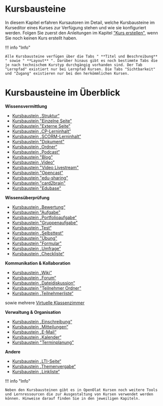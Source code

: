 # Kursbausteine

In diesem Kapitel erfahren Kursautoren im Detail, welche Kursbausteine im
Kurseditor eines Kurses zur Verfügung stehen und wie sie konfiguriert werden.
Folgen Sie zuerst den Anleitungen im Kapitel ["Kurs
erstellen"](../course_create/index.de.md), wenn Sie noch keinen Kurs erstellt haben.

!!! info "Info"

    Alle Kursbausteine verfügen über die Tabs " **Titel und Beschreibung** " sowie " **Layout** ". Darüber hinaus gibt es noch bestimmte Tabs die je nach technischem Kurstyp durchgängig vorhanden sind. Der Tab "Lernpfad" existiert nur bei Lernpfad Kursen. Die Tabs "Sichtbarkeit" und "Zugang" existieren nur bei den herkömmlichen Kursen.

  

# Kursbausteine im Überblick

**Wissensvermittlung**

  * [Kursbaustein „Struktur“](Knowledge_Transfer.de.md#structure)
  * [Kursbaustein "Einzelne Seite"](Knowledge_Transfer.de.md#single_page)
  * [Kursbaustein "Externe Seite"](Knowledge_Transfer.de.md#external_page)
  * [Kursbaustein „CP-Lerninhalt“](Knowledge_Transfer.de.md#CP_learning_content)
  * [Kursbaustein „SCORM-Lerninhalt“](Knowledge_Transfer.de.md#SCORM_learning_content)
  * [Kursbaustein "Dokument"](Knowledge_Transfer.de.md#document)
  * [Kursbaustein „Ordner“](Knowledge_Transfer.de.md#folder)
  * [Kursbaustein „Podcast“](Knowledge_Transfer.de.md#podcast)
  * [Kursbaustein "Blog"](Knowledge_Transfer.de.md#blog)
  * [Kursbaustein „Video“](Knowledge_Transfer.de.md#video)
  * [Kursbaustein "Video Livestream"](Knowledge_Transfer.de.md#livestream)
  * [Kursbaustein "Opencast"](Knowledge_Transfer.de.md#opencast)
  * [Kursbaustein "edu-sharing"](Knowledge_Transfer.de.md#edusharing)
  * [Kursbaustein "card2brain"](Knowledge_Transfer.de.md#card2brain)
  * [Kursbaustein "Edubase"](Knowledge_Transfer.de.md#edubase)

**Wissensüberprüfung**

  * [Kursbaustein „Bewertung“](Assessment.de.md#course_element_assessment)
  * [Kursbaustein "Aufgabe"](Assessment.de.md#course_element_task)
  * [Kursbaustein „Portfolioaufgabe“](Assessment.de.md#course_element_portfolio)
  * [Kursbaustein "Gruppenaufgabe"](Assessment.de.md#course_element_group_tasks)
  * [Kursbaustein „Test“](Assessment.de.md#course_element_test)
  * [Kursbaustein „Selbsttest“](Assessment.de.md#course_element_self_test)
 * [Kursbaustein "Übung"](Assessment.de.md#course_element_uebung)  
  * [Kursbaustein "Formular"](Assessment.de.md#course_element_form)
  * [Kursbaustein „Umfrage“](Assessment.de.md#course_element_survey)
  * [Kursbaustein „Checkliste“](Assessment.de.md#course_element_checklist)

**Kommunikation & Kollaboration**

  * [Kursbaustein „Wiki“](Communication_and_Collaboration.de.md#wiki)
  * [Kursbaustein „Forum“](Communication_and_Collaboration.de.md#forum)
  * [Kursbaustein „Dateidiskussion“](Communication_and_Collaboration.de.md#file_dialog)
  * [Kursbaustein "Teilnehmer Ordner"](Communication_and_Collaboration.de.md#participant_folder)
  * [Kursbaustein „Teilnehmerliste“](Communication_and_Collaboration.de.md#participant_list)

sowie mehrere [Virtuelle Klassenzimmer](Virtual_classrooms.de.md)

**Verwaltung & Organisation**



  * [Kursbaustein „Einschreibung“](Administration_and_Organisation.de.md#enrolment)
  * [Kursbaustein „Mitteilungen“](Administration_and_Organisation.de.md#notification)
  * [Kursbaustein „E-Mail“](Administration_and_Organisation.de.md#mail)
  * [Kursbaustein „Kalender“](Administration_and_Organisation.de.md#cal)
  * [Kursbaustein "Terminplanung"](Administration_and_Organisation.de.md#appointment_scheduling)

**Andere**



  * [Kursbaustein „LTI-Seite“](Other.de.md#lti)
  * [Kursbaustein „Themenvergabe“](Other.de.md#topic_assignment)
  * [Kursbaustein „Linkliste“](Other.de.md#linklist)

  

!!! info "Info"

    Neben den Kursbausteinen gibt es in OpenOlat Kursen noch weitere Tools und Lernressourcen die zur Ausgestaltung von Kursen verwendet werden können. Hinweise darauf finden Sie in den jeweiligen Kapiteln.

